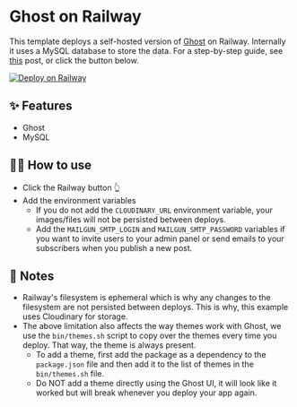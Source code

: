 # Ghost on Railway

This template deploys a self-hosted version of [Ghost](https://ghost.org/) on Railway. Internally it uses a MySQL database to store the data. For a step-by-step guide, see [this](https://alphasec.io/how-to-set-up-your-own-blog-using-ghost-on-railway/) post, or click the button below.

[![Deploy on Railway](https://railway.app/button.svg)](https://railway.app/new/template/J62MAK?referralCode=alphasec)

## ✨ Features

- Ghost
- MySQL

## 💁‍♀️ How to use

- Click the Railway button 👆
- Add the environment variables
  - If you do not add the `CLOUDINARY_URL` environment variable, your images/files will not be persisted between deploys.
  - Add the `MAILGUN_SMTP_LOGIN` and `MAILGUN_SMTP_PASSWORD` variables if you want to invite users to your admin panel or send emails to your subscribers when you publish a new post.

## 📝 Notes

- Railway's filesystem is ephemeral which is why any changes to the filesystem are not persisted between deploys. This is why, this example uses Cloudinary for storage.
- The above limitation also affects the way themes work with Ghost, we use the `bin/themes.sh` script to copy over the themes every time you deploy. That way, the theme is always present.
  - To add a theme, first add the package as a dependency to the `package.json` file and then add it to the list of themes in the `bin/themes.sh` file.
  - Do NOT add a theme directly using the Ghost UI, it will look like it worked but will break whenever you deploy your app again.
